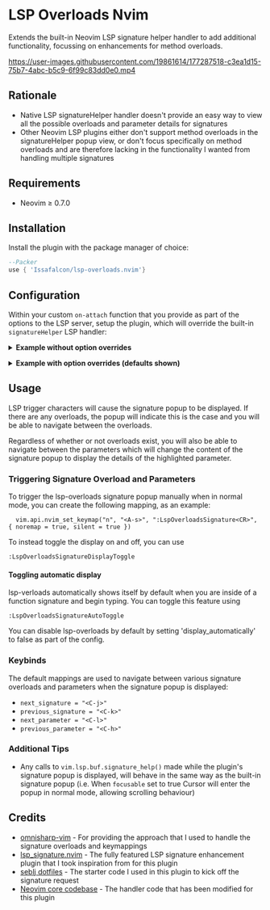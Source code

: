# LSP Overloads Nvim

Extends the built-in Neovim LSP signature helper handler to add additional functionality, focussing on enhancements
for method overloads.

https://user-images.githubusercontent.com/19861614/177287518-c3ea1d15-75b7-4abc-b5c9-6f99c83dd0e0.mp4

## Rationale

- Native LSP signatureHelper handler doesn't provide an easy way to view all the possible overloads and parameter details for signatures
- Other Neovim LSP plugins either don't support method overloads in the signatureHelper popup view, or don't focus specifically on method overloads
and are therefore lacking in the functionality I wanted from handling multiple signatures

## Requirements

- Neovim ≥ 0.7.0

## Installation

Install the plugin with the package manager of choice:

```lua
--Packer
use { 'Issafalcon/lsp-overloads.nvim'}
```

## Configuration

Within your custom `on-attach` function that you provide as part of the options to the LSP server, setup the plugin, which will override 
the built-in `signatureHelper` LSP handler:

<p>
<details>
<summary style='cursor: pointer'><b>Example without option overrides</b></summary>

```lua
  --- Guard against servers without the signatureHelper capability
  if client.server_capabilities.signatureHelpProvider then
    require('lsp-overloads').setup(client, { })
  end
```

</details>
</p>

<p>
<details>
<summary style='cursor: pointer'><b>Example with option overrides (defaults shown)</b></summary>

```lua
  --- Guard against servers without the signatureHelper capability
  if client.server_capabilities.signatureHelpProvider then
    require('lsp-overloads').setup(client, {
        -- UI options are mostly the same as those passed to vim.lsp.util.open_floating_preview
        ui = {
          border = "single"           -- The border to use for the signature popup window. Accepts same border values as |nvim_open_win()|.
          height = nil,               -- Height of the signature popup window (nil allows dynamic sizing based on content of the help)
          width = nil,                -- Width of the signature popup window (nil allows dynamic sizing based on content of the help)
          wrap = true,                -- Wrap long lines
          wrap_at = nil,              -- Character to wrap at for computing height when wrap enabled
          max_width = nil,            -- Maximum signature popup width
          max_height = nil,           -- Maximum signature popup height
          -- Events that will close the signature popup window: use {"CursorMoved", "CursorMovedI", "InsertCharPre"} to hide the window when typing
          close_events = { "CursorMoved", "BufHidden", "InsertLeave" },
          focusable = true,           -- Make the popup float focusable
          focus = false,              -- If focusable is also true, and this is set to true, navigating through overloads will focus into the popup window (probably not what you want)
          offset_x = 0,               -- Horizontal offset of the floating window relative to the cursor position
          offset_y = 0                -- Vertical offset of the floating window relative to the cursor position
          floating_window_above_cur_line = false -- Attempt to float the popup above the cursor position 
                                                 -- (note, if the height of the float would be greater than the space left above the cursor, it will default 
                                                 -- to placing the float below the cursor. The max_height option allows for finer tuning of this)
        },
        keymaps = {
          next_signature = "<C-j>",
          previous_signature = "<C-k>",
          next_parameter = "<C-l>",
          previous_parameter = "<C-h>",
        },
        display_automatically = true --enables the automatic display feature alternativelly you can manually request with LspOverloadsSignature
      })
  end
```

</details>
</p>

## Usage

LSP trigger characters will cause the signature popup to be displayed. If there are any overloads, the popup will indicate this is the case and
you will be able to navigate between the overloads.

Regardless of whether or not overloads exist, you will also be able to navigate between the parameters which will change the content of the signature popup to display
the details of the highlighted parameter.

### Triggering Signature Overload and Parameters

To trigger the lsp-overloads signature popup manually when in normal mode, you can create the following mapping, as an example:
```
  vim.api.nvim_set_keymap("n", "<A-s>", ":LspOverloadsSignature<CR>", { noremap = true, silent = true })
```
To instead toggle the display on and off, you can use 
```
:LspOverloadsSignatureDisplayToggle
```

#### Toggling automatic display
lsp-verloads automatically shows itself by default when you are inside of a function signature and begin typing.
You can toggle this feature using 
```
:LspOverloadsSignatureAutoToggle
```
You can disable lsp-overloads by default by setting 'display_automatically' to false as part of the config.


### Keybinds
The default mappings are used to navigate between various signature overloads and parameters when the signature popup is displayed:
- `next_signature = "<C-j>"`
- `previous_signature = "<C-k>"`
- `next_parameter = "<C-l>"`
- `previous_parameter = "<C-h>"`

### Additional Tips

- Any calls to `vim.lsp.buf.signature_help()` made while the plugin's signature popup is displayed, will behave
in the same way as the built-in signature popup (i.e. When `focusable` set to true Cursor will enter the popup in normal mode, allowing scrolling behaviour)

## Credits

- [omnisharp-vim](https://github.com/OmniSharp/omnisharp-vim/blob/master/autoload/OmniSharp/actions/signature.vim) - For providing the approach that I used to handle the signature overloads and keymappings
- [lsp_signature.nvim](https://github.com/ray-x/lsp_signature.nvim) - The fully featured LSP signature enhancement plugin that I took inspiration from for this plugin
- [seblj dotfiles](https://github.com/seblj/dotfiles/blob/master/nvim/lua/config/lspconfig/signature.lua) - The starter code I used in this plugin to kick off the signature request
- [Neovim core codebase](https://github.com/neovim/neovim/blob/1a20aed3fb35e00f96aa18abb69d35912c9e119d/runtime/lua/vim/lsp/handlers.lua#L382) - The handler code that has been modified for this plugin
